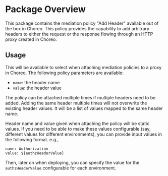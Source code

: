 # Package Overview

This package contains the mediation policy "Add Header" available out of the box in Choreo. This policy provides the capability to add 
arbitrary headers to either the request or the response flowing through an HTTP proxy created in Choreo. 

## Usage

This will be available to select when attaching mediation policies to a proxy in Choreo. The following policy parameters are available:
- `name`: the header name
- `value`: the header value

The policy can be attached multiple times if multiple headers need to be added. Adding the same header multiple times will not 
overwrite the existing header values. It will be a list of values mapped to the same header name.

Header name and value given when attaching the policy will be static values. If you need to be able to make these values configurable
(say, different values for different environments), you can provide input values in the following format. e.g.,
```
name: Authorization
value: ${authzHeaderValue}
```
Then, later on when deploying, you can specify the value for the `authzHeaderValue` configurable for each environment.
